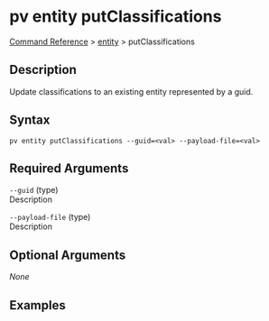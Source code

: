 # pv entity putClassifications
[Command Reference](../../../README.md#command-reference) > [entity](./main.md) > putClassifications

## Description
Update classifications to an existing entity represented by a guid.

## Syntax
```
pv entity putClassifications --guid=<val> --payload-file=<val>
```

## Required Arguments
`--guid` (type)  
Description

`--payload-file` (type)  
Description

## Optional Arguments
*None*

## Examples
```powershell

```